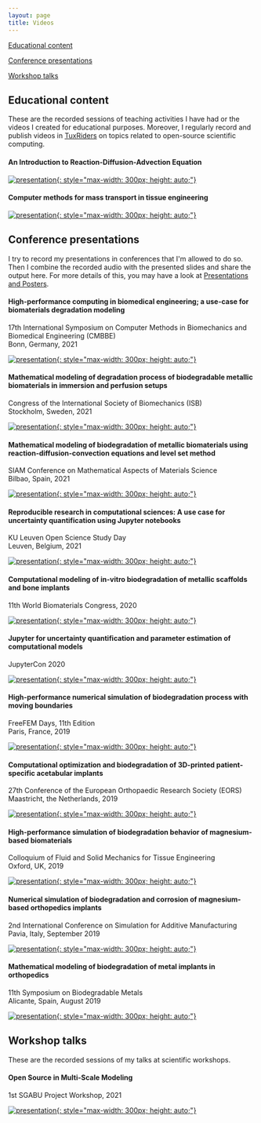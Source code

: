 ```yaml
---
layout: page
title: Videos
---
```


[Educational content](#educational)

[Conference presentations](#conferences)

[Workshop talks](#workshops)

## <a name="educational"></a> Educational content

These are the recorded sessions of teaching activities I have had or the videos I created for educational purposes. Moreover, I regularly record and publish videos in [TuxRiders](https://www.youtube.com/channel/UC7tFIxB0O2Uhf9afEi_DISw) on topics related to open-source scientific computing.

#### An Introduction to Reaction-Diffusion-Advection Equation

[![presentation](http://img.youtube.com/vi/YiIT3p507S0/0.jpg){: style="max-width: 300px; height: auto;"}](https://www.youtube.com/watch?v=YiIT3p507S0)

#### Computer methods for mass transport in tissue engineering

[![presentation](http://img.youtube.com/vi/sm9GozNz3_w/0.jpg){: style="max-width: 300px; height: auto;"}](https://www.youtube.com/watch?v=sm9GozNz3_w)

## <a name="conferences"></a> Conference presentations

I try to record my presentations in conferences that I'm allowed to do so. Then I combine the recorded audio with the presented slides and share the output here. For more details of this, you may have a look at [Presentations and Posters](/presentations).

#### High-performance computing in biomedical engineering; a use-case for biomaterials degradation modeling

17th International Symposium on Computer Methods in Biomechanics and Biomedical Engineering (CMBBE)\
Bonn, Germany, 2021

[![presentation](http://img.youtube.com/vi/MkWRu3aq5Y8/0.jpg){: style="max-width: 300px; height: auto;"}](https://www.youtube.com/watch?v=MkWRu3aq5Y8)

#### Mathematical modeling of degradation process of biodegradable metallic biomaterials in immersion and perfusion setups

Congress of the International Society of Biomechanics (ISB)\
Stockholm, Sweden, 2021

[![presentation](http://img.youtube.com/vi/DxW2LUvjUII/0.jpg){: style="max-width: 300px; height: auto;"}](https://www.youtube.com/watch?v=DxW2LUvjUII)

#### Mathematical modeling of biodegradation of metallic biomaterials using reaction-diffusion-convection equations and level set method

SIAM Conference on Mathematical Aspects of Materials Science\
Bilbao, Spain, 2021

[![presentation](http://img.youtube.com/vi/N7YqJy4EmI8/0.jpg){: style="max-width: 300px; height: auto;"}](https://www.youtube.com/watch?v=N7YqJy4EmI8)

#### Reproducible research in computational sciences: A use case for uncertainty quantification using Jupyter notebooks

KU Leuven Open Science Study Day\
Leuven, Belgium, 2021

[![presentation](http://img.youtube.com/vi/1Fx4gfMeL6E/0.jpg){: style="max-width: 300px; height: auto;"}](https://www.youtube.com/watch?v=1Fx4gfMeL6E)

#### Computational modeling of in-vitro biodegradation of metallic scaffolds and bone implants

11th World Biomaterials Congress, 2020

[![presentation](http://img.youtube.com/vi/KVzBosw_lfA/0.jpg){: style="max-width: 300px; height: auto;"}](https://www.youtube.com/watch?v=KVzBosw_lfA)

#### Jupyter for uncertainty quantification and parameter estimation of computational models

JupyterCon 2020

[![presentation](http://img.youtube.com/vi/LGOBPWnhz04/0.jpg){: style="max-width: 300px; height: auto;"}](https://www.youtube.com/watch?v=LGOBPWnhz04)

#### High-performance numerical simulation of biodegradation process with moving boundaries

FreeFEM Days, 11th Edition\
Paris, France, 2019

[![presentation](http://img.youtube.com/vi/Gar8C71sx9Y/0.jpg){: style="max-width: 300px; height: auto;"}](http://www.youtube.com/watch?v=Gar8C71sx9Y)

#### Computational optimization and biodegradation of 3D-printed patient-specific acetabular implants

27th Conference of the European Orthopaedic Research Society (EORS)\
Maastricht, the Netherlands, 2019

[![presentation](http://img.youtube.com/vi/RK6_a5IH9fg/0.jpg){: style="max-width: 300px; height: auto;"}](http://www.youtube.com/watch?v=RK6_a5IH9fg)

#### High-performance simulation of biodegradation behavior of magnesium-based biomaterials

Colloquium of Fluid and Solid Mechanics for Tissue Engineering\
Oxford, UK, 2019

[![presentation](http://img.youtube.com/vi/fIsgVjEcVPo/0.jpg){: style="max-width: 300px; height: auto;"}](http://www.youtube.com/watch?v=fIsgVjEcVPo)

#### Numerical simulation of biodegradation and corrosion of magnesium-based orthopedics implants

2nd International Conference on Simulation for Additive Manufacturing\
Pavia, Italy, September 2019

[![presentation](http://img.youtube.com/vi/yiwIKUacdtE/0.jpg){: style="max-width: 300px; height: auto;"}](http://www.youtube.com/watch?v=yiwIKUacdtE)

#### Mathematical modeling of biodegradation of metal implants in orthopedics

11th Symposium on Biodegradable Metals\
Alicante, Spain, August 2019

[![presentation](http://img.youtube.com/vi/C9mPcr5sbbY/0.jpg){: style="max-width: 300px; height: auto;"}](http://www.youtube.com/watch?v=C9mPcr5sbbY)


## <a name="workshops"></a> Workshop talks

These are the recorded sessions of my talks at scientific workshops.

#### Open Source in Multi-Scale Modeling

1st SGABU Project Workshop, 2021

[![presentation](http://img.youtube.com/vi/3nIExqK49n4/0.jpg){: style="max-width: 300px; height: auto;"}](https://www.youtube.com/watch?v=3nIExqK49n4)
